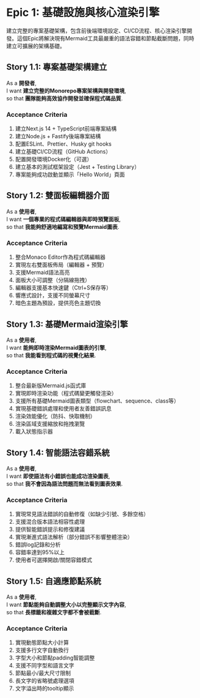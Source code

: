 # Epic 1: 基礎設施與核心渲染引擎

建立完整的專案基礎架構，包含前後端環境設定、CI/CD流程、核心渲染引擎開發。這個Epic將解決現有Mermaid工具最嚴重的語法容錯和節點截斷問題，同時建立可擴展的架構基礎。

## Story 1.1: 專案基礎架構建立

As a **開發者**,  
I want **建立完整的Monorepo專案架構與開發環境**,  
so that **團隊能夠高效協作開發並確保程式碼品質**.

### Acceptance Criteria

1. 建立Next.js 14 + TypeScript前端專案結構
2. 建立Node.js + Fastify後端專案結構
3. 配置ESLint、Prettier、Husky git hooks
4. 建立基礎CI/CD流程（GitHub Actions）
5. 配置開發環境Docker化（可選）
6. 建立基本的測試框架設定（Jest + Testing Library）
7. 專案能夠成功啟動並顯示「Hello World」頁面

## Story 1.2: 雙面板編輯器介面

As a **使用者**,  
I want **一個專業的程式碼編輯器與即時預覽面板**,  
so that **我能夠舒適地編寫和預覽Mermaid圖表**.

### Acceptance Criteria

1. 整合Monaco Editor作為程式碼編輯器
2. 實現左右雙面板佈局（編輯器 + 預覽）
3. 支援Mermaid語法高亮
4. 面板大小可調整（分隔線拖拽）
5. 編輯器支援基本快速鍵（Ctrl+S保存等）
6. 響應式設計，支援不同螢幕尺寸
7. 暗色主題為預設，提供亮色主題切換

## Story 1.3: 基礎Mermaid渲染引擎

As a **使用者**,  
I want **能夠即時渲染Mermaid圖表的引擎**,  
so that **我能看到程式碼的視覺化結果**.

### Acceptance Criteria

1. 整合最新版Mermaid.js函式庫
2. 實現即時渲染功能（程式碼變更觸發渲染）
3. 支援所有基礎Mermaid圖表類型（flowchart、sequence、class等）
4. 實現基礎錯誤處理和使用者友善錯誤訊息
5. 渲染效能優化（防抖、快取機制）
6. 渲染區域支援縮放和拖拽瀏覽
7. 載入狀態指示器

## Story 1.4: 智能語法容錯系統

As a **使用者**,  
I want **即使語法有小錯誤也能成功渲染圖表**,  
so that **我不會因為語法問題而無法看到圖表效果**.

### Acceptance Criteria

1. 實現常見語法錯誤的自動修復（如缺少引號、多餘空格）
2. 支援混合版本語法相容性處理
3. 提供智能錯誤提示和修復建議
4. 實現漸進式語法解析（部分錯誤不影響整體渲染）
5. 錯誤log記錄和分析
6. 容錯率達到95%以上
7. 使用者可選擇開啟/關閉容錯模式

## Story 1.5: 自適應節點系統

As a **使用者**,  
I want **節點能夠自動調整大小以完整顯示文字內容**,  
so that **長標籤和複雜文字都不會被截斷**.

### Acceptance Criteria

1. 實現動態節點大小計算
2. 支援多行文字自動換行
3. 字型大小和節點padding智能調整
4. 支援不同字型和語言文字
5. 節點最小/最大尺寸限制
6. 長文字的省略號處理選項
7. 文字溢出時的tooltip顯示
